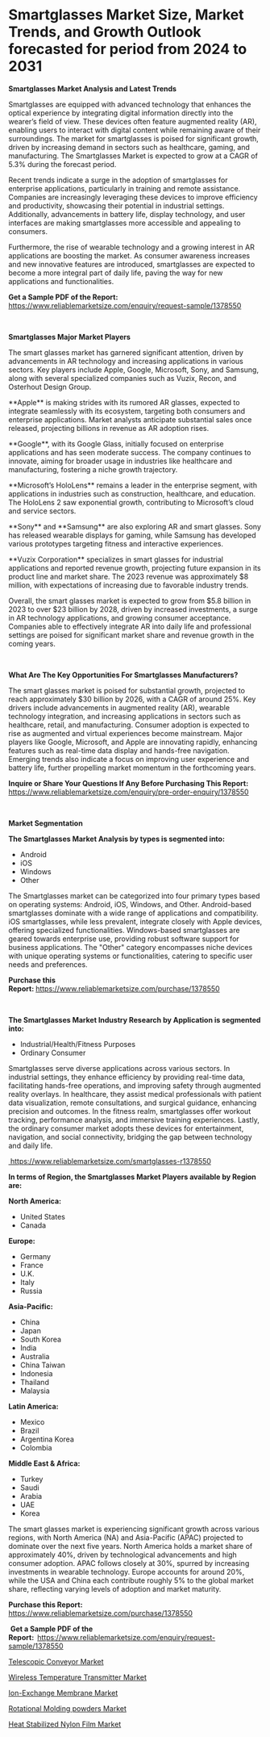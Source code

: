<p><h1>Smartglasses Market Size, Market Trends, and Growth Outlook forecasted for period from 2024 to 2031</h1></p><p><strong>Smartglasses Market Analysis and Latest Trends</strong></p>
<p><p>Smartglasses are equipped with advanced technology that enhances the optical experience by integrating digital information directly into the wearer’s field of view. These devices often feature augmented reality (AR), enabling users to interact with digital content while remaining aware of their surroundings. The market for smartglasses is poised for significant growth, driven by increasing demand in sectors such as healthcare, gaming, and manufacturing. The Smartglasses Market is expected to grow at a CAGR of 5.3% during the forecast period.</p><p>Recent trends indicate a surge in the adoption of smartglasses for enterprise applications, particularly in training and remote assistance. Companies are increasingly leveraging these devices to improve efficiency and productivity, showcasing their potential in industrial settings. Additionally, advancements in battery life, display technology, and user interfaces are making smartglasses more accessible and appealing to consumers. </p><p>Furthermore, the rise of wearable technology and a growing interest in AR applications are boosting the market. As consumer awareness increases and new innovative features are introduced, smartglasses are expected to become a more integral part of daily life, paving the way for new applications and functionalities.</p></p>
<p><strong>Get a Sample PDF of the Report:&nbsp;</strong> <a href="https://www.reliablemarketsize.com/enquiry/request-sample/1378550">https://www.reliablemarketsize.com/enquiry/request-sample/1378550</a></p>
<p>&nbsp;</p>
<p><strong>Smartglasses Major Market Players</strong></p>
<p><p>The smart glasses market has garnered significant attention, driven by advancements in AR technology and increasing applications in various sectors. Key players include Apple, Google, Microsoft, Sony, and Samsung, along with several specialized companies such as Vuzix, Recon, and Osterhout Design Group.</p><p>**Apple** is making strides with its rumored AR glasses, expected to integrate seamlessly with its ecosystem, targeting both consumers and enterprise applications. Market analysts anticipate substantial sales once released, projecting billions in revenue as AR adoption rises.</p><p>**Google**, with its Google Glass, initially focused on enterprise applications and has seen moderate success. The company continues to innovate, aiming for broader usage in industries like healthcare and manufacturing, fostering a niche growth trajectory.</p><p>**Microsoft’s HoloLens** remains a leader in the enterprise segment, with applications in industries such as construction, healthcare, and education. The HoloLens 2 saw exponential growth, contributing to Microsoft’s cloud and service sectors.</p><p>**Sony** and **Samsung** are also exploring AR and smart glasses. Sony has released wearable displays for gaming, while Samsung has developed various prototypes targeting fitness and interactive experiences.</p><p>**Vuzix Corporation** specializes in smart glasses for industrial applications and reported revenue growth, projecting future expansion in its product line and market share. The 2023 revenue was approximately $8 million, with expectations of increasing due to favorable industry trends.</p><p>Overall, the smart glasses market is expected to grow from $5.8 billion in 2023 to over $23 billion by 2028, driven by increased investments, a surge in AR technology applications, and growing consumer acceptance. Companies able to effectively integrate AR into daily life and professional settings are poised for significant market share and revenue growth in the coming years.</p></p>
<p>&nbsp;</p>
<p><strong>What Are The Key Opportunities For Smartglasses Manufacturers?</strong></p>
<p><p>The smart glasses market is poised for substantial growth, projected to reach approximately $30 billion by 2026, with a CAGR of around 25%. Key drivers include advancements in augmented reality (AR), wearable technology integration, and increasing applications in sectors such as healthcare, retail, and manufacturing. Consumer adoption is expected to rise as augmented and virtual experiences become mainstream. Major players like Google, Microsoft, and Apple are innovating rapidly, enhancing features such as real-time data display and hands-free navigation. Emerging trends also indicate a focus on improving user experience and battery life, further propelling market momentum in the forthcoming years.</p></p>
<p><strong>Inquire or Share Your Questions If Any Before Purchasing This Report:</strong> <a href="https://www.reliablemarketsize.com/enquiry/pre-order-enquiry/1378550">https://www.reliablemarketsize.com/enquiry/pre-order-enquiry/1378550</a></p>
<p>&nbsp;</p>
<p><strong>Market Segmentation</strong></p>
<p><strong>The Smartglasses Market Analysis by types is segmented into:</strong></p>
<p><ul><li>Android</li><li>iOS</li><li>Windows</li><li>Other</li></ul></p>
<p><p>The Smartglasses market can be categorized into four primary types based on operating systems: Android, iOS, Windows, and Other. Android-based smartglasses dominate with a wide range of applications and compatibility. iOS smartglasses, while less prevalent, integrate closely with Apple devices, offering specialized functionalities. Windows-based smartglasses are geared towards enterprise use, providing robust software support for business applications. The "Other" category encompasses niche devices with unique operating systems or functionalities, catering to specific user needs and preferences.</p></p>
<p><strong>Purchase this Report:&nbsp;</strong><a href="https://www.reliablemarketsize.com/purchase/1378550">https://www.reliablemarketsize.com/purchase/1378550</a></p>
<p>&nbsp;</p>
<p><strong>The Smartglasses Market Industry Research by Application is segmented into:</strong></p>
<p><ul><li>Industrial/Health/Fitness Purposes</li><li>Ordinary Consumer</li></ul></p>
<p><p>Smartglasses serve diverse applications across various sectors. In industrial settings, they enhance efficiency by providing real-time data, facilitating hands-free operations, and improving safety through augmented reality overlays. In healthcare, they assist medical professionals with patient data visualization, remote consultations, and surgical guidance, enhancing precision and outcomes. In the fitness realm, smartglasses offer workout tracking, performance analysis, and immersive training experiences. Lastly, the ordinary consumer market adopts these devices for entertainment, navigation, and social connectivity, bridging the gap between technology and daily life.</p></p>
<p><a href="https://www.reliablemarketsize.com/smartglasses-r1378550">&nbsp;https://www.reliablemarketsize.com/smartglasses-r1378550</a></p>
<p><strong>In terms of Region, the Smartglasses Market Players available by Region are:</strong></p>
<p>
    <p> <strong> North America: </strong>
        <ul>
            <li>United States</li>
            <li>Canada</li>
        </ul>
        </p> 
    <p> <strong> Europe: </strong>
        <ul>
            <li>Germany</li>
            <li>France</li>
            <li>U.K.</li>
            <li>Italy</li>
            <li>Russia</li>
        </ul>
        </p> 
    <p> <strong> Asia-Pacific: </strong>
        <ul>
            <li>China</li>
            <li>Japan</li>
            <li>South Korea</li>
            <li>India</li>
            <li>Australia</li>
            <li>China Taiwan</li>
            <li>Indonesia</li>
            <li>Thailand</li>
            <li>Malaysia</li>
        </ul>
        </p> 
    <p> <strong> Latin America: </strong>
        <ul>
            <li>Mexico</li>
            <li>Brazil</li>
            <li>Argentina Korea</li>
            <li>Colombia</li>
        </ul>
        </p> 
    <p> <strong> Middle East & Africa: </strong>
        <ul>
            <li>Turkey</li>
            <li>Saudi</li>
            <li>Arabia</li>
            <li>UAE</li>
            <li>Korea</li>
        </ul>
    </p>
    </p>
<p><p>The smart glasses market is experiencing significant growth across various regions, with North America (NA) and Asia-Pacific (APAC) projected to dominate over the next five years. North America holds a market share of approximately 40%, driven by technological advancements and high consumer adoption. APAC follows closely at 30%, spurred by increasing investments in wearable technology. Europe accounts for around 20%, while the USA and China each contribute roughly 5% to the global market share, reflecting varying levels of adoption and market maturity.</p></p>
<p><strong>Purchase this Report: </strong><a href="https://www.reliablemarketsize.com/purchase/1378550">https://www.reliablemarketsize.com/purchase/1378550</a></p>
<p>&nbsp;<strong>Get a Sample PDF of the Report:&nbsp;&nbsp;</strong><a href="https://www.reliablemarketsize.com/enquiry/request-sample/1378550">https://www.reliablemarketsize.com/enquiry/request-sample/1378550</a></p>
<p><strong></strong></p>
<p><p><a href="https://www.linkedin.com/pulse/global-telescopic-conveyor-industry-analysis-share-growth-trends-4vyhc?trackingId=RjOnMPeJTs21bUi08hU4vg%3D%3D">Telescopic Conveyor Market</a></p><p><a href="https://www.linkedin.com/pulse/wireless-temperature-transmitter-market-share-analysis-growth-v3bdc?trackingId=rX%2BtbhJcQRS85UQWr6d1zQ%3D%3D">Wireless Temperature Transmitter Market</a></p><p><a href="https://github.com/AKSHATREPORTPRIME/Market-Research-Report-List-6/blob/main/ion-exchange-membrane-market.md">Ion-Exchange Membrane Market</a></p><p><a href="https://issuu.com/reportprime-2/docs/rotational-molding-powders-market-s_6111223c9bfc3b">Rotational Molding powders Market</a></p><p><a href="https://issuu.com/reportprime-2/docs/heat-stabilized-nylon-film-market-s_917f69eb32271e">Heat Stabilized Nylon Film Market</a></p></p>